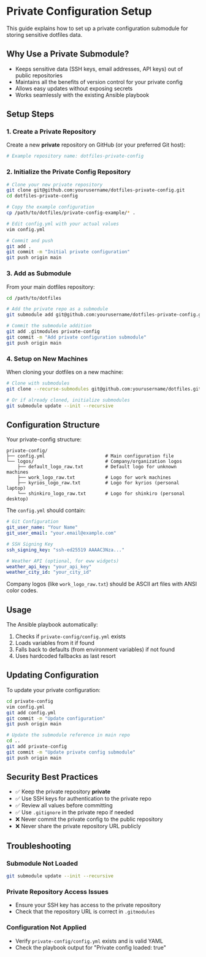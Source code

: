 # Private Configuration Setup

This guide explains how to set up a private configuration submodule for storing sensitive dotfiles data.

## Why Use a Private Submodule?

- Keeps sensitive data (SSH keys, email addresses, API keys) out of public repositories
- Maintains all the benefits of version control for your private config
- Allows easy updates without exposing secrets
- Works seamlessly with the existing Ansible playbook

## Setup Steps

### 1. Create a Private Repository

Create a new **private** repository on GitHub (or your preferred Git host):
```bash
# Example repository name: dotfiles-private-config
```

### 2. Initialize the Private Config Repository

```bash
# Clone your new private repository
git clone git@github.com:yourusername/dotfiles-private-config.git
cd dotfiles-private-config

# Copy the example configuration
cp /path/to/dotfiles/private-config-example/* .

# Edit config.yml with your actual values
vim config.yml

# Commit and push
git add .
git commit -m "Initial private configuration"
git push origin main
```

### 3. Add as Submodule

From your main dotfiles repository:
```bash
cd /path/to/dotfiles

# Add the private repo as a submodule
git submodule add git@github.com:yourusername/dotfiles-private-config.git private-config

# Commit the submodule addition
git add .gitmodules private-config
git commit -m "Add private configuration submodule"
git push origin main
```

### 4. Setup on New Machines

When cloning your dotfiles on a new machine:
```bash
# Clone with submodules
git clone --recurse-submodules git@github.com:yourusername/dotfiles.git

# Or if already cloned, initialize submodules
git submodule update --init --recursive
```

## Configuration Structure

Your private-config structure:

```
private-config/
├── config.yml                      # Main configuration file
└── logos/                          # Company/organization logos
    ├── default_logo_raw.txt        # Default logo for unknown machines
    ├── work_logo_raw.txt           # Logo for work machines
    ├── kyrios_logo_raw.txt         # Logo for kyrios (personal laptop)
    └── shinkiro_logo_raw.txt       # Logo for shinkiro (personal desktop)
```

The `config.yml` should contain:

```yaml
# Git Configuration
git_user_name: "Your Name"
git_user_email: "your.email@example.com"

# SSH Signing Key
ssh_signing_key: "ssh-ed25519 AAAAC3Nza..."

# Weather API (optional, for eww widgets)
weather_api_key: "your_api_key"
weather_city_id: "your_city_id"
```

Company logos (like `work_logo_raw.txt`) should be ASCII art files with ANSI color codes.

## Usage

The Ansible playbook automatically:
1. Checks if `private-config/config.yml` exists
2. Loads variables from it if found
3. Falls back to defaults (from environment variables) if not found
4. Uses hardcoded fallbacks as last resort

## Updating Configuration

To update your private configuration:
```bash
cd private-config
vim config.yml
git add config.yml
git commit -m "Update configuration"
git push origin main

# Update the submodule reference in main repo
cd ..
git add private-config
git commit -m "Update private config submodule"
git push origin main
```

## Security Best Practices

- ✅ Keep the private repository **private**
- ✅ Use SSH keys for authentication to the private repo
- ✅ Review all values before committing
- ✅ Use `.gitignore` in the private repo if needed
- ❌ Never commit the private config to the public repository
- ❌ Never share the private repository URL publicly

## Troubleshooting

### Submodule Not Loaded
```bash
git submodule update --init --recursive
```

### Private Repository Access Issues
- Ensure your SSH key has access to the private repository
- Check that the repository URL is correct in `.gitmodules`

### Configuration Not Applied
- Verify `private-config/config.yml` exists and is valid YAML
- Check the playbook output for "Private config loaded: true"
